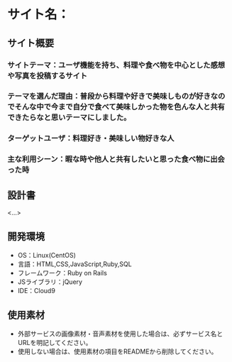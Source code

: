 # サイト名：<delicious food>

## サイト概要
### サイトテーマ：ユーザ機能を持ち、料理や食べ物を中心とした感想や写真を投稿するサイト


### テーマを選んだ理由：普段から料理や好きで美味しものが好きなのでそんな中で今まで自分で食べて美味しかった物を色んな人と共有できたらなと思いテーマにしました。


### ターゲットユーザ：料理好き・美味しい物好きな人


### 主な利用シーン：暇な時や他人と共有したいと思った食べ物に出会った時


## 設計書
<...>

## 開発環境
- OS：Linux(CentOS)
- 言語：HTML,CSS,JavaScript,Ruby,SQL
- フレームワーク：Ruby on Rails
- JSライブラリ：jQuery
- IDE：Cloud9

## 使用素材
- 外部サービスの画像素材・音声素材を使用した場合は、必ずサービス名とURLを明記してください。
- 使用しない場合は、使用素材の項目をREADMEから削除してください。